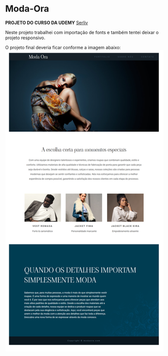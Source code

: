 # Moda-Ora

**PROJETO DO CURSO DA UDEMY** [Serliv](https://www.udemy.com/course/curso-web-design-fundamentos-aprenda-html-css-e-javascript/)

Neste projeto trabalhei com importação de fonts e também tentei deixar o projeto responsivo.

O projeto final deveria ficar conforme a imagem abaixo: ![Projeto Moda Ora](ProjetoFinal.png)
